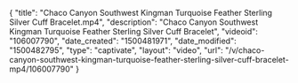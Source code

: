 {
    "title": "Chaco Canyon Southwest Kingman Turquoise Feather Sterling Silver Cuff Bracelet.mp4",
    "description": "Chaco Canyon Southwest Kingman Turquoise Feather Sterling Silver Cuff Bracelet",
    "videoid": "106007790",
    "date_created": "1500481971",
    "date_modified": "1500482795",
    "type": "captivate",
    "layout": "video",
    "url": "\/v\/chaco-canyon-southwest-kingman-turquoise-feather-sterling-silver-cuff-bracelet-mp4\/106007790"
}
